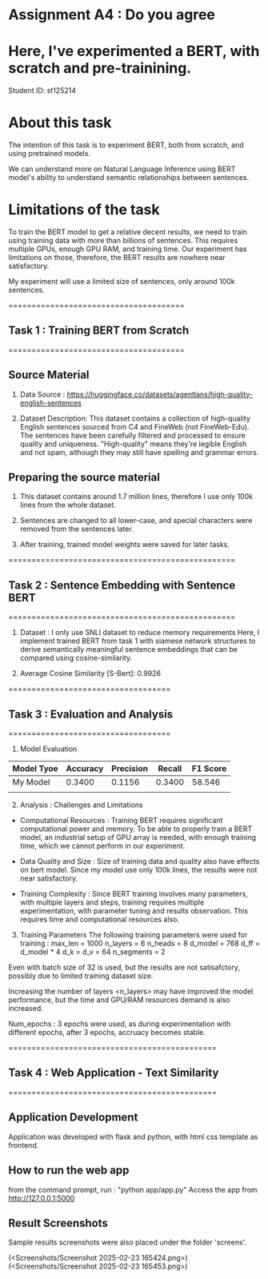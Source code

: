 # Assignment A4 : Do you agree
# Here, I've experimented a BERT, with scratch and pre-trainining.
Student ID: st125214

# About this task
The intention of this task is to experiment BERT, both from scratch, and using pretrained models.

We can understand more on Natural Language Inference using BERT model's ability to understand semantic relationships between sentences.

# Limitations of the task
To train the BERT model to get a relative decent results, we need to train using training data with more than billions of sentences.
This requires multiple GPUs, enough GPU RAM, and training time.
Our experiment has limitations on those, therefore, the BERT results are nowhere near satisfactory.

My experiment will use a limited size of sentences, only around 100k sentences.


======================================
## Task 1 : Training BERT from Scratch
======================================
## Source Material
1. Data Source : https://huggingface.co/datasets/agentlans/high-quality-english-sentences

2. Dataset Description: 
This dataset contains a collection of high-quality English sentences sourced from C4 and FineWeb (not FineWeb-Edu). The sentences have been carefully filtered and processed to ensure quality and uniqueness.
"High-quality" means they're legible English and not spam, although they may still have spelling and grammar errors.
   
## Preparing the source material
1. This dataset contains around 1.7 million lines, therefore I use only 100k lines from the whole dataset.

2. Sentences are changed to all lower-case, and special characters were removed from the sentences later.

3. After training, trained model weights were saved for later tasks.

=================================================
## Task 2 : Sentence Embedding with Sentence BERT
================================================= 
1. Dataset : I only use SNLI dataset to reduce memory requirements
Here, I implement trained BERT from task 1 with siamese network structures to derive semantically meaningful sentence embeddings that can be compared using cosine-similarity.

2. Average Cosine Similarity [S-Bert]: 0.9926
 
===================================
## Task 3 : Evaluation and Analysis
===================================

1. Model Evaluation

| Model Tyoe      | Accuracy | Precision | Recall | F1 Score |
|-----------------|----------|-----------|--------|----------|
| My Model        | 0.3400| 0.1156 | 0.3400| 58.546 | 0.1725  |
|                 |       |        |       |        |         |


2. Analysis : Challenges and Limitations
- Computational Resources : Training BERT requires significant computational power and memory. To be able to properly train a BERT model, an industrial setup of GPU array is needed, with enough training time, which we cannot perform in our experiment.

- Data Quality and Size : Size of training data and quality also have effects on bert model. Since my model use only 100k lines, the results were not near satisfactory.

- Training Complexity : Since BERT training involves many parameters, with multiple layers and steps, training requires multiple experimentation, with parameter tuning and results observation. This requires time and computational resources also.

3. Training Parameters
The following training parameters were used for training :
    max_len = 1000
    n_layers = 6
    n_heads = 8
    d_model = 768
    d_ff = d_model * 4
    d_k = d_v = 64
    n_segments = 2

Even with batch size of 32 is used, but the results are not satisafctory, possibly due to limited training dataset size.

Increasing the number of layers <n_layers> may have improved the model performance, but the time and GPU/RAM resources demand is also increased.

Num_epochs : 3 epochs were used, as during experimentation with different epochs, after 3 epochs, accruacy becomes stable.


=============================================
## Task 4 : Web Application - Text Similarity
=============================================
## Application Development
Application was developed with flask and python, with html css template as frontend.

## How to run the web app
from the command prompt, run : "python app/app.py"
Access the app from http://127.0.0.1:5000

## Result Screenshots
Sample results screenshots were also placed under the folder 'screens'.

(<Screenshots/Screenshot 2025-02-23 165424.png>)
(<Screenshots/Screenshot 2025-02-23 165453.png>)